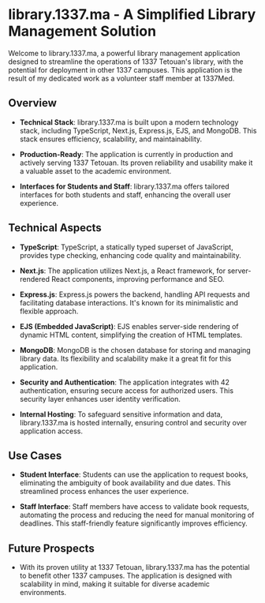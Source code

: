 # library.1337.ma - A Simplified Library Management Solution

Welcome to library.1337.ma, a powerful library management application designed to streamline the operations of 1337 Tetouan's library, with the potential for deployment in other 1337 campuses. This application is the result of my dedicated work as a volunteer staff member at 1337Med.

## Overview

- **Technical Stack**: library.1337.ma is built upon a modern technology stack, including TypeScript, Next.js, Express.js, EJS, and MongoDB. This stack ensures efficiency, scalability, and maintainability.

- **Production-Ready**: The application is currently in production and actively serving 1337 Tetouan. Its proven reliability and usability make it a valuable asset to the academic environment.

- **Interfaces for Students and Staff**: library.1337.ma offers tailored interfaces for both students and staff, enhancing the overall user experience.

## Technical Aspects

- **TypeScript**: TypeScript, a statically typed superset of JavaScript, provides type checking, enhancing code quality and maintainability.

- **Next.js**: The application utilizes Next.js, a React framework, for server-rendered React components, improving performance and SEO.

- **Express.js**: Express.js powers the backend, handling API requests and facilitating database interactions. It's known for its minimalistic and flexible approach.

- **EJS (Embedded JavaScript)**: EJS enables server-side rendering of dynamic HTML content, simplifying the creation of HTML templates.

- **MongoDB**: MongoDB is the chosen database for storing and managing library data. Its flexibility and scalability make it a great fit for this application.

- **Security and Authentication**: The application integrates with 42 authentication, ensuring secure access for authorized users. This security layer enhances user identity verification.

- **Internal Hosting**: To safeguard sensitive information and data, library.1337.ma is hosted internally, ensuring control and security over application access.

## Use Cases

- **Student Interface**: Students can use the application to request books, eliminating the ambiguity of book availability and due dates. This streamlined process enhances the user experience.

- **Staff Interface**: Staff members have access to validate book requests, automating the process and reducing the need for manual monitoring of deadlines. This staff-friendly feature significantly improves efficiency.

## Future Prospects

- With its proven utility at 1337 Tetouan, library.1337.ma has the potential to benefit other 1337 campuses. The application is designed with scalability in mind, making it suitable for diverse academic environments.
